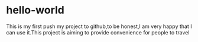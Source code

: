 # hello-world
This is my first push my project to github,to be honest,I am very happy that  I can use it.This project is aiming to provide convenience for people to travel
